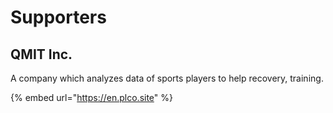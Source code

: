 # Supporters

## QMIT Inc.

A company which analyzes data of sports players to help recovery, training.

{% embed url="https://en.plco.site" %}

## 

